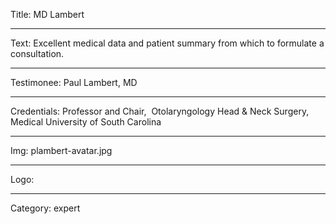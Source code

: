 Title: MD Lambert

----

Text: Excellent medical data and patient summary from which to formulate a consultation.

----

Testimonee: Paul Lambert, MD

----

Credentials: Professor and Chair,  Otolaryngology Head & Neck Surgery,  Medical University of South Carolina

----

Img: plambert-avatar.jpg

----

Logo:

----

Category: expert
